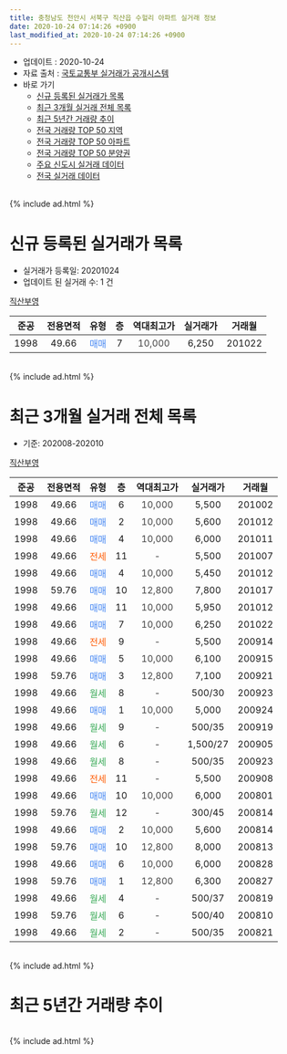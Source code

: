```yaml
---
title: 충청남도 천안시 서북구 직산읍 수헐리 아파트 실거래 정보
date: 2020-10-24 07:14:26 +0900
last_modified_at: 2020-10-24 07:14:26 +0900
---
```


* 업데이트 : 2020-10-24
* 자료 출처 : [국토교통부 실거래가 공개시스템](http://rt.molit.go.kr)
* 바로 가기
    * [신규 등록된 실거래가 목록](#신규-등록된-실거래가-목록)
    * [최근 3개월 실거래 전체 목록](#최근-3개월-실거래-전체-목록)
    * [최근 5년간 거래량 추이](#최근-5년간-거래량-추이)
    * [전국 거래량 TOP 50 지역](https://inasie.github.io/apt-trade-info/최근-3개월-전국에서-가장-거래가-많이-발생한-지역)
    * [전국 거래량 TOP 50 아파트](https://inasie.github.io/apt-trade-info/최근-3개월-전국에서-가장-거래가-많이-발생한-아파트)
    * [전국 거래량 TOP 50 분양권](https://inasie.github.io/apt-trade-info/최근-3개월-전국에서-가장-거래가-많이-발생한-분양권)
    * [주요 신도시 실거래 데이터](https://inasie.github.io/apt-trade-info/주요-신도시)
    * [전국 실거래 데이터](https://inasie.github.io/apt-trade-info/전국)
<br>
{% include ad.html %}
<br>

# 신규 등록된 실거래가 목록
* 실거래가 등록일: 20201024
* 업데이트 된 실거래 수: 1 건


[직산부영](https://search.naver.com/search.naver?query=%EC%B6%A9%EC%B2%AD%EB%82%A8%EB%8F%84+%EC%B2%9C%EC%95%88%EC%8B%9C+%EC%84%9C%EB%B6%81%EA%B5%AC+%EC%A7%81%EC%82%B0%EC%9D%8D+%EC%88%98%ED%97%90%EB%A6%AC+%EC%A7%81%EC%82%B0%EB%B6%80%EC%98%81)

|준공|전용면적|유형|층|역대최고가|실거래가|거래월|
|:---:|:---:|:---:|:---:|:---:|:---:|:---:|
|1998|49.66|<span style="color:#4285f3">매매</span>|7|<span style="color:#444444">10,000</span>|6,250|201022|


<br>
{% include ad.html %}
<br>

# 최근 3개월 실거래 전체 목록
* 기준: 202008-202010


[직산부영](https://search.naver.com/search.naver?query=%EC%B6%A9%EC%B2%AD%EB%82%A8%EB%8F%84+%EC%B2%9C%EC%95%88%EC%8B%9C+%EC%84%9C%EB%B6%81%EA%B5%AC+%EC%A7%81%EC%82%B0%EC%9D%8D+%EC%88%98%ED%97%90%EB%A6%AC+%EC%A7%81%EC%82%B0%EB%B6%80%EC%98%81)

|준공|전용면적|유형|층|역대최고가|실거래가|거래월|
|:---:|:---:|:---:|:---:|:---:|:---:|:---:|
|1998|49.66|<span style="color:#4285f3">매매</span>|6|<span style="color:#444444">10,000</span>|5,500|201002|
|1998|49.66|<span style="color:#4285f3">매매</span>|2|<span style="color:#444444">10,000</span>|5,600|201012|
|1998|49.66|<span style="color:#4285f3">매매</span>|4|<span style="color:#444444">10,000</span>|6,000|201011|
|1998|49.66|<span style="color:#ff5a00">전세</span>|11|<span style="color:#444444">-</span>|5,500|201007|
|1998|49.66|<span style="color:#4285f3">매매</span>|4|<span style="color:#444444">10,000</span>|5,450|201012|
|1998|59.76|<span style="color:#4285f3">매매</span>|10|<span style="color:#444444">12,800</span>|7,800|201017|
|1998|49.66|<span style="color:#4285f3">매매</span>|11|<span style="color:#444444">10,000</span>|5,950|201012|
|1998|49.66|<span style="color:#4285f3">매매</span>|7|<span style="color:#444444">10,000</span>|6,250|201022|
|1998|49.66|<span style="color:#ff5a00">전세</span>|9|<span style="color:#444444">-</span>|5,500|200914|
|1998|49.66|<span style="color:#4285f3">매매</span>|5|<span style="color:#444444">10,000</span>|6,100|200915|
|1998|59.76|<span style="color:#4285f3">매매</span>|3|<span style="color:#444444">12,800</span>|7,100|200921|
|1998|49.66|<span style="color:#34a853">월세</span>|8|<span style="color:#444444">-</span>|500/30|200923|
|1998|49.66|<span style="color:#4285f3">매매</span>|1|<span style="color:#444444">10,000</span>|5,000|200924|
|1998|49.66|<span style="color:#34a853">월세</span>|9|<span style="color:#444444">-</span>|500/35|200919|
|1998|49.66|<span style="color:#34a853">월세</span>|6|<span style="color:#444444">-</span>|1,500/27|200905|
|1998|49.66|<span style="color:#34a853">월세</span>|8|<span style="color:#444444">-</span>|500/35|200923|
|1998|49.66|<span style="color:#ff5a00">전세</span>|11|<span style="color:#444444">-</span>|5,500|200908|
|1998|49.66|<span style="color:#4285f3">매매</span>|10|<span style="color:#444444">10,000</span>|6,000|200801|
|1998|59.76|<span style="color:#34a853">월세</span>|12|<span style="color:#444444">-</span>|300/45|200814|
|1998|49.66|<span style="color:#4285f3">매매</span>|2|<span style="color:#444444">10,000</span>|5,600|200814|
|1998|59.76|<span style="color:#4285f3">매매</span>|10|<span style="color:#444444">12,800</span>|8,000|200813|
|1998|49.66|<span style="color:#4285f3">매매</span>|6|<span style="color:#444444">10,000</span>|6,000|200828|
|1998|59.76|<span style="color:#4285f3">매매</span>|1|<span style="color:#444444">12,800</span>|6,300|200827|
|1998|49.66|<span style="color:#34a853">월세</span>|4|<span style="color:#444444">-</span>|500/37|200819|
|1998|59.76|<span style="color:#34a853">월세</span>|6|<span style="color:#444444">-</span>|500/40|200810|
|1998|49.66|<span style="color:#34a853">월세</span>|2|<span style="color:#444444">-</span>|500/35|200821|


<br>
{% include ad.html %}
<br>

# 최근 5년간 거래량 추이


<div style="width:100%;">
    <canvas id="deal_progress" height="200"></canvas>
</div>

<script>
new Chart(document.getElementById("deal_progress"), {
    type: 'line',
    data: {
        labels: ['201510','201511','201512','201601','201602','201603','201604','201605','201606','201607','201608','201609','201610','201611','201612','201701','201702','201703','201704','201705','201706','201707','201708','201709','201710','201711','201712','201801','201802','201803','201804','201805','201806','201807','201808','201809','201810','201811','201812','201901','201902','201903','201904','201905','201906','201907','201908','201909','201910','201911','201912','202001','202002','202003','202004','202005','202006','202007','202008','202009','202010'],
        datasets: [{
            label: '매매',
            pointRadius: 1,
            data: [4, 3, 1, 4, 5, 2, 3, 7, 5, 6, 5, 2, 1, 4, 3, 0, 8, 6, 5, 5, 1, 1, 2, 1, 0, 2, 3, 4, 3, 2, 4, 3, 8, 5, 3, 4, 7, 3, 9, 4, 4, 6, 5, 7, 2, 5, 5, 4, 2, 9, 2, 3, 7, 4, 4, 6, 7, 9, 5, 3, 7],
            borderColor: "rgba(255, 201, 14, 1)",
            backgroundColor: "rgba(255, 201, 14, 0.5)",
            fill: false,
            lineTension: 0
        },{
            label: '전월세',
            pointRadius: 1,
            data: [5, 5, 5, 4, 6, 6, 5, 4, 5, 2, 5, 6, 9, 3, 3, 6, 5, 6, 4, 2, 4, 7, 3, 3, 1, 5, 3, 2, 6, 5, 2, 2, 4, 1, 5, 6, 5, 1, 5, 4, 1, 2, 6, 3, 5, 5, 3, 4, 2, 4, 3, 6, 6, 8, 3, 1, 2, 19, 4, 6, 1],
            borderColor: "rgba(0, 141, 185, 1)",
            backgroundColor: "rgba(0, 141, 185, 0.5)",
            fill: false,
            lineTension: 0
        }
        ]
    },
    options: {
        responsive: true,
        title: {
            display: false
        },
        tooltips: {
            mode: 'index',
            intersect: false
        },
        hover: {
            mode: 'nearest',
            intersect: true
        },
        scales: {
            xAxes: [{
                display: true,
                scaleLabel: {
                    display: true,
                    labelString: '년/월'
                }
            }],
            yAxes: [{
                display: true,
                ticks: {
                    suggestedMin: 0,
                },
                scaleLabel: {
                    display: true,
                    labelString: '실거래 수'
                }
            }]
        }
    }
});

</script>


<br>
{% include ad.html %}
<br>

